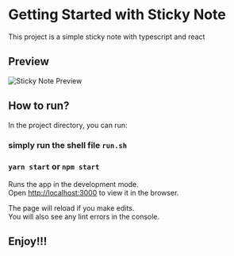 # Getting Started with Sticky Note

This project is a simple sticky note with typescript and react

## Preview
![Sticky Note Preview](https://github.com/ClickHere0521/React-Typescript-StickyNote/edit/master/public/stickyPreview.png)
## How to run?

In the project directory, you can run:

### simply run the shell file `run.sh`

### `yarn start` or `npm start`

Runs the app in the development mode.\
Open [http://localhost:3000](http://localhost:3000) to view it in the browser.

The page will reload if you make edits.\
You will also see any lint errors in the console.

## Enjoy!!!
